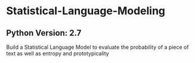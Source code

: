 # Statistical-Language-Modeling
## Python Version: 2.7
Build a Statistical Language Model to evaluate the probability of a piece of text as well as entropy and prototypicality
